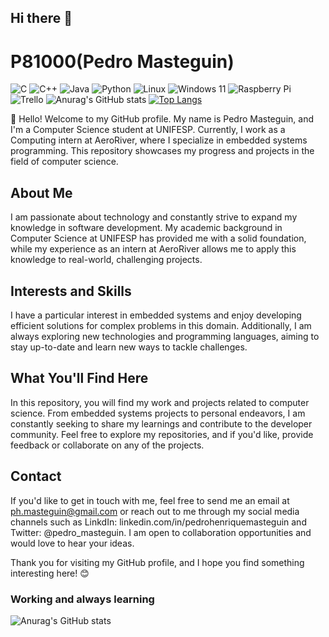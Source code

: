 ## Hi there 👋
# P81000(Pedro Masteguin)
![C](https://img.shields.io/badge/c-%2300599C.svg?style=for-the-badge&logo=c&logoColor=white) 
![C++](https://img.shields.io/badge/c++-%2300599C.svg?style=for-the-badge&logo=c%2B%2B&logoColor=white)
![Java](https://img.shields.io/badge/java-%23ED8B00.svg?style=for-the-badge&logo=openjdk&logoColor=white)
![Python](https://img.shields.io/badge/python-3670A0?style=for-the-badge&logo=python&logoColor=ffdd54)
![Linux](https://img.shields.io/badge/Linux-FCC624?style=for-the-badge&logo=linux&logoColor=black)
![Windows 11](https://img.shields.io/badge/Windows%2011-%230079d5.svg?style=for-the-badge&logo=Windows%2011&logoColor=white)
![Raspberry Pi](https://img.shields.io/badge/-RaspberryPi-C51A4A?style=for-the-badge&logo=Raspberry-Pi)
![Trello](https://img.shields.io/badge/Trello-%23026AA7.svg?style=for-the-badge&logo=Trello&logoColor=white)
![Anurag's GitHub stats](https://github-readme-stats.vercel.app/api?username=P81000&show_icons=true&theme=dark) [![Top Langs](https://github-readme-stats.vercel.app/api/top-langs/?username=P81000&layout=donut-vertical)](https://github.com/anuraghazra/github-readme-stats)


👋 Hello! Welcome to my GitHub profile. My name is Pedro Masteguin, and I'm a Computer Science student at UNIFESP. Currently, I work as a Computing intern at AeroRiver, where I specialize in embedded systems programming. This repository showcases my progress and projects in the field of computer science.

## About Me
I am passionate about technology and constantly strive to expand my knowledge in software development. My academic background in Computer Science at UNIFESP has provided me with a solid foundation, while my experience as an intern at AeroRiver allows me to apply this knowledge to real-world, challenging projects.

## Interests and Skills
I have a particular interest in embedded systems and enjoy developing efficient solutions for complex problems in this domain. Additionally, I am always exploring new technologies and programming languages, aiming to stay up-to-date and learn new ways to tackle challenges.

## What You'll Find Here
In this repository, you will find my work and projects related to computer science. From embedded systems projects to personal endeavors, I am constantly seeking to share my learnings and contribute to the developer community. Feel free to explore my repositories, and if you'd like, provide feedback or collaborate on any of the projects.

## Contact
If you'd like to get in touch with me, feel free to send me an email at ph.masteguin@gmail.com or reach out to me through my social media channels such as LinkdIn: linkedin.com/in/pedrohenriquemasteguin and Twitter: @pedro_masteguin. I am open to collaboration opportunities and would love to hear your ideas.

Thank you for visiting my GitHub profile, and I hope you find something interesting here! 😊

### Working and always learning
![Anurag's GitHub stats](https://github-readme-stats.vercel.app/api?username=P81000&show_icons=true&theme=dark)

<!--
**P81000/P81000** is a ✨ _special_ ✨ repository because its `README.md` (this file) appears on your GitHub profile.

Here are some ideas to get you started:

- 🔭 I’m currently working on ...
- 🌱 I’m currently learning ...
- 👯 I’m looking to collaborate on ...
- 🤔 I’m looking for help with ...
- 💬 Ask me about ...
- 📫 How to reach me: ...
- 😄 Pronouns: ...
- ⚡ Fun fact: ...
-->
